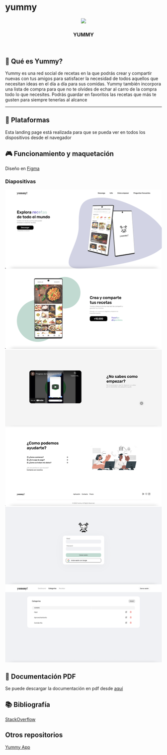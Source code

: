 # yummy
<p align="center">
  <img src="media/logo_yummy.png" width="150" >
  <h3 align="center" margin-top="-40">YUMMY</h3>
</p>

<br>

## 👀 Qué es Yummy?
Yummy es una red social de recetas en la que podrás crear y compartir nuevas con tus amigos para satisfacer la necesidad de todos aquellos que necesitan ideas en el día a día para sus comidas. Yummy también incorpora una lista de compra para que no te olvides de echar al carro de la compra todo lo que necesites. Podrás guardar en favoritos las recetas que más te gusten para siempre tenerlas al alcance

------

## 📱 Plataformas 
Esta landing page está realizada para que se pueda ver en todos los dispositivos desde el navegador


## 🎮 Funcionamiento y maquetación
Diseño en [Figma](https://www.figma.com/file/lc6b9AhU2ySa6TzrixpCoE/YUMMY!?node-id=262%3A20)

### Diapositivas<br>
<img src="src/assets/images/new/1.png">
<img src="src/assets/images/new/2.png">
<img src="src/assets/images/new/3.png">
<img src="src/assets/images/new/4.png">
<img src="src/assets/images/new/5.png">
<img src="src/assets/images/new/6.png">


## 📄 Documentación PDF
Se puede descargar la documentación en pdf desde [aquí](https://github.com/gonzalosalmeron/yummy_angular/blob/main/src/assets/images/new/Yummy.pdf)

## 📚 Bibliografía
[StackOverflow](https://es.stackoverflow.com/)


## Otros repositorios
[Yummy App](https://github.com/gonzalosalmeron/yummy)
